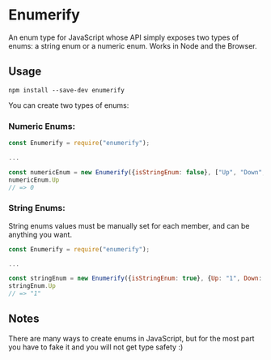 # Enumerify

An enum type for JavaScript whose API simply exposes two types of enums: a string enum or a numeric enum. Works in Node and the Browser.

## Usage

`npm install --save-dev enumerify`

You can create two types of enums:

### Numeric Enums:

```javascript
const Enumerify = require("enumerify");

... 

const numericEnum = new Enumerify({isStringEnum: false}, ["Up", "Down", "Left", "Right"]);
numericEnum.Up
// => 0
```

### String Enums:

String enums values must be manually set for each member, and can be anything you want.

```javascript
const Enumerify = require("enumerify");

...

const stringEnum = new Enumerify({isStringEnum: true}, {Up: "1", Down: "2", Left: "3", Right: "4"});
stringEnum.Up
// => "1"
```

## Notes

There are many ways to create enums in JavaScript, but for the most part you have to fake it and you will not get type safety :)


